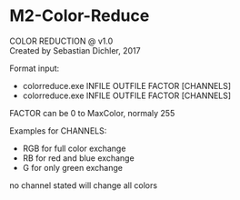 # M2-Color-Reduce

COLOR REDUCTION @ v1.0  
Created by Sebastian Dichler, 2017  

Format input:  
* colorreduce.exe INFILE OUTFILE FACTOR [CHANNELS]  
* colorreduce.exe INFILE OUTFILE FACTOR [CHANNELS]  
              
FACTOR can be 0 to MaxColor, normaly 255  

Examples for CHANNELS:  
* RGB    for full color exchange  
* RB     for red and blue exchange  
* G      for only green exchange  

no channel stated will change all colors  
